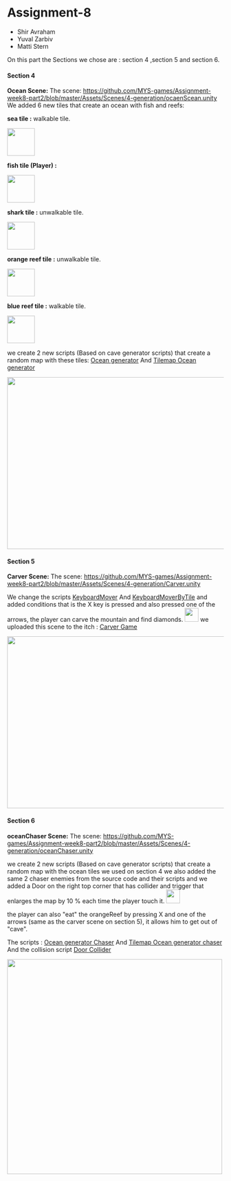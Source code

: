 # Assignment-8 

* Shir Avraham
* Yuval Zarbiv
* Matti Stern

On this part the Sections we chose are :
section 4 ,section 5 and section 6.


#### Section 4
**Ocean Scene:** The scene: https://github.com/MYS-games/Assignment-week8-part2/blob/master/Assets/Scenes/4-generation/ocaenScean.unity
We added 6 new tiles that create an ocean with fish and reefs:

**sea tile :** walkable tile. 

<img src="https://user-images.githubusercontent.com/57191216/102313554-8632c900-3f79-11eb-8f99-6c9a31de69bb.png" width="64" height="64">

**fish tile (Player) :**

<img src="https://user-images.githubusercontent.com/57191216/102313426-51bf0d00-3f79-11eb-9690-154941284835.png" width="64" height="64">

**shark tile :** unwalkable tile. 

<img src="https://user-images.githubusercontent.com/57191216/102313420-4d92ef80-3f79-11eb-923f-d4c9bb10c732.png" width="64" height="64">

**orange reef tile :** unwalkable tile. 

<img src="https://user-images.githubusercontent.com/57191216/102313520-75825300-3f79-11eb-86ae-28c72c6493bd.png" width="64" height="64">

**blue reef tile :** walkable tile. 

<img src="https://user-images.githubusercontent.com/57191216/102313507-6ef3db80-3f79-11eb-9eaf-0469ac0e1aec.png" width="64" height="64">

we create 2 new scripts (Based on cave generator scripts) that create a random map with these tiles:
[Ocean generator](https://github.com/MYS-games/Assignment-week8-part2/blob/master/Assets/Scripts/4-generation/OceanGenerator.cs) And
[Tilemap Ocean generator](https://github.com/MYS-games/Assignment-week8-part2/blob/master/Assets/Scripts/4-generation/TilemapOceanGenerator.cs)

<img src="https://user-images.githubusercontent.com/57191216/102317954-27714d80-3f81-11eb-8c90-f9467a0ce7ae.png" width="800" height="400">



#### Section 5
**Carver Scene:** The scene: https://github.com/MYS-games/Assignment-week8-part2/blob/master/Assets/Scenes/4-generation/Carver.unity

We change the scripts  [KeyboardMover](https://github.com/MYS-games/Assignment-week8-part2/blob/master/Assets/Scripts/2-player/KeyboardMover.cs) And
[KeyboardMoverByTile](https://github.com/MYS-games/Assignment-week8-part2/blob/master/Assets/Scripts/2-player/KeyboardMoverByTile.cs) and added conditions that is the X key is pressed and also pressed one of the arrows, the player can carve the mountain and find diamonds.
<img src="https://user-images.githubusercontent.com/57191216/102316166-1d018480-3f7e-11eb-9d05-9787fef44b54.png" width="32" height="32">
we uploaded this scene to the itch : [Carver Game](https://mattistern.itch.io/carver)


<img src="https://user-images.githubusercontent.com/57191216/102317638-90a49100-3f80-11eb-8784-188810b5a83b.png" width="800" height="400">


#### Section 6
**oceanChaser Scene:** The scene: https://github.com/MYS-games/Assignment-week8-part2/blob/master/Assets/Scenes/4-generation/oceanChaser.unity

we create 2 new scripts (Based on cave generator scripts) that create a random map with the ocean tiles we used on section 4 we also added the same 2 chaser enemies from the source code and their scripts and we added a Door on the right top corner that has collider and trigger that enlarges the map by 10 % each time the player touch it.
<img src="https://user-images.githubusercontent.com/57191216/102317228-dd3b9c80-3f7f-11eb-867b-e75595836d07.png" width="32" height="32">

the player can also "eat" the orangeReef by pressing X and one of the arrows (same as the carver scene on section 5), it allows him to get out of "cave".

The scripts : [Ocean generator Chaser](https://github.com/MYS-games/Assignment-week8-part2/blob/master/Assets/Scripts/4-generation/OceanGeneratorChaser.cs) And
[Tilemap Ocean generator chaser](https://github.com/MYS-games/Assignment-week8-part2/blob/master/Assets/Scripts/4-generation/TilemapOceanGeneratorChaser.cs) And the collision script [Door Collider](https://github.com/MYS-games/Assignment-week8-part2/blob/master/Assets/Scripts/4-generation/DoorCollider.cs)

<img src="https://user-images.githubusercontent.com/57191216/102318260-b716fc00-3f81-11eb-8e47-f8f4359e2e7d.png" width="500" height="500">













